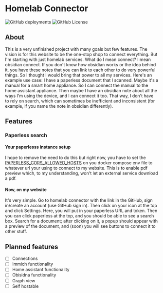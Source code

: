# Homelab Connector

![GitHub deployments](https://img.shields.io/github/deployments/aamirazad/homelab-connector/Production?label=build&logo=vercel)
![GitHub License](https://img.shields.io/github/license/aamirazad/homelab-connector)


## About

This is a very unfinished project with many goals but few features. The vision is for this website to be the one-stop shop to connect everything. But I'm starting with just homelab services. What do I mean connect? I mean obsidian connect. If you don't know how obsidian works or the idea behind it, you have these notes that you can link to each other to do very powerful things. So I thought I would bring that power to all my services. Here's an example use case: I have a paperless document that I scanned. Maybe it's a manual for a smart home appliance. So I can connect the manual to the home assistant appliance. Then maybe I have an obsidian note about all the ways I'm using the device, and I can connect it too. That way, I don't have to rely on search, which can sometimes be inefficient and inconsistent (for example, if you name the note in obsidian differently).

## Features

### Paperless search

#### Your paperlesss instance setup

I hope to remove the need to do this but right now, you have to set the [PAPERLESS_CORS_ALLOWED_HOSTS](https://docs.paperless-ngx.com/configuration/#PAPERLESS_CORS_ALLOWED_HOSTS) on you docker compose env file to whatever url your using to connect to my website. This is to enable pdf preview which, to my understanding, won't let an external service download a pdf.

#### Now, on my website

It's very simple. Go to homelab connector with the link in the GitHub, sign in/create an account (use GitHub sign in). Then click on your icon at the top and click Settings. Here, you will put in your paperless URL and token. Then you can click paperless at the top, and you should be able to see a search box. Search for a document; after clicking on it, a popup should appear with a preview of the document, and (soon) you will see buttons to connect it to other stuff.

## Planned features

- [ ] Connections
- [ ] Immich functionality
- [ ] Home assistant functionality
- [ ] Obisidna functionality
- [ ] Graph view
- [ ] Self hostable
